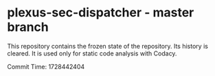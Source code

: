 # plexus-sec-dispatcher - master branch

This repository contains the frozen state of the repository.
Its history is cleared. It is used only for static code
analysis with Codacy.

Commit Time: 1728442404